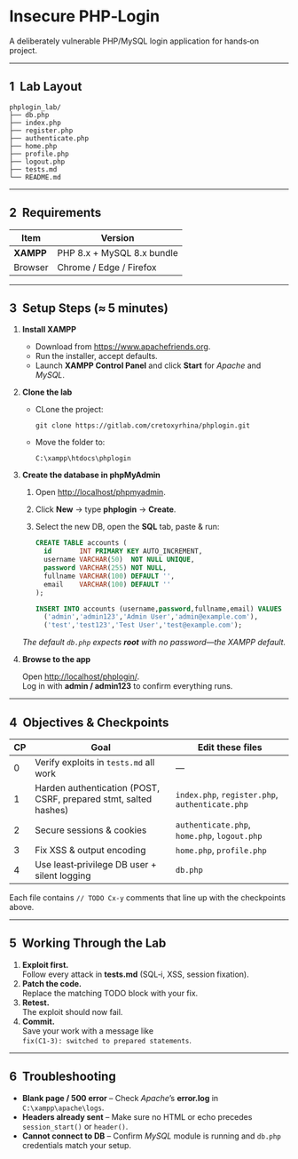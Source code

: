 # Insecure PHP‑Login

A deliberately vulnerable PHP/MySQL login application for hands‑on project.

---

## 1  Lab Layout

```
phplogin_lab/
├── db.php
├── index.php
├── register.php
├── authenticate.php
├── home.php
├── profile.php
├── logout.php
├── tests.md
└── README.md
```

---

## 2  Requirements

| Item | Version |
|------|---------|
| **XAMPP** | PHP 8.x + MySQL 8.x bundle |
| Browser | Chrome / Edge / Firefox |


---

## 3  Setup Steps (≈ 5 minutes)

1. **Install XAMPP**

   * Download from <https://www.apachefriends.org>.  
   * Run the installer, accept defaults.  
   * Launch **XAMPP Control Panel** and click **Start** for *Apache* and *MySQL*.

2. **Clone the lab**

   * CLone the project:

     ```
     git clone https://gitlab.com/cretoxyrhina/phplogin.git
     ```  
   * Move the folder to:

     ```
     C:\xampp\htdocs\phplogin
     ```

3. **Create the database in phpMyAdmin**

   1. Open <http://localhost/phpmyadmin>.  
   2. Click **New** → type **phplogin** → **Create**.  
   3. Select the new DB, open the **SQL** tab, paste & run:

      ```sql
      CREATE TABLE accounts (
        id       INT PRIMARY KEY AUTO_INCREMENT,
        username VARCHAR(50)  NOT NULL UNIQUE,
        password VARCHAR(255) NOT NULL,
        fullname VARCHAR(100) DEFAULT '',
        email    VARCHAR(100) DEFAULT ''
      );

      INSERT INTO accounts (username,password,fullname,email) VALUES
        ('admin','admin123','Admin User','admin@example.com'),
        ('test','test123','Test User','test@example.com');
      ```

   *The default `db.php` expects **root** with no password—the XAMPP default.*

4. **Browse to the app**

   Open <http://localhost/phplogin/>.  
   Log in with **admin / admin123** to confirm everything runs.

---

## 4  Objectives & Checkpoints

| CP | Goal | Edit these files |
|----|------|------------------|
| 0 | Verify exploits in `tests.md` all work | — |
| 1 | Harden authentication (POST, CSRF, prepared stmt, salted hashes) | `index.php`, `register.php`, `authenticate.php` |
| 2 | Secure sessions & cookies | `authenticate.php`, `home.php`, `logout.php` |
| 3 | Fix XSS & output encoding | `home.php`, `profile.php` |
| 4 | Use least‑privilege DB user + silent logging | `db.php` |

Each file contains `// TODO Cx‑y` comments that line up with the checkpoints
above.

---

## 5  Working Through the Lab

1. **Exploit first.**  
   Follow every attack in **tests.md** (SQL‑i, XSS, session fixation).
2. **Patch the code.**  
   Replace the matching TODO block with your fix.
3. **Retest.**  
   The exploit should now fail.
4. **Commit.**  
   Save your work with a message like  
   `fix(C1-3): switched to prepared statements`.

---

## 6  Troubleshooting

* **Blank page / 500 error** – Check *Apache*’s **error.log** in
  `C:\xampp\apache\logs`.
* **Headers already sent** – Make sure no HTML or echo precedes
  `session_start()` or `header()`.
* **Cannot connect to DB** – Confirm *MySQL* module is running and `db.php`
  credentials match your setup.

